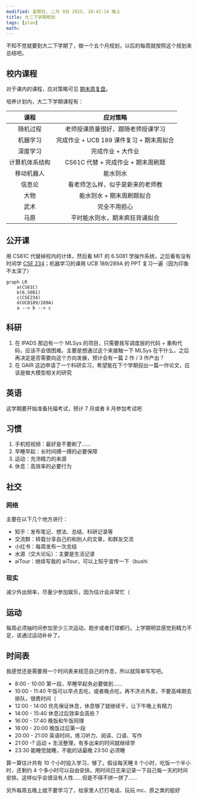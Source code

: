 ```yaml
---
modified: 星期日, 二月 9日 2025, 10:42:14 晚上
title: 大二下学期规划
tags: [plan]
math:
---
```

不知不觉就要到大二下学期了，做一个五个月规划，以后的每周就按照这个规划来总结吧。

## 校内课程

对于课内的课程，应对策略可见 [期末周复盘](../../blogs/posts/final-week-review.md)。

培养计划内，大二下学期课程有：

|   课程    |            应对策略             |
|:-----: |:-------------------------: |
|  随机过程   |      老师授课质量很好，跟随老师授课学习      |
|  机器学习   | 完成作业 + UCB 189 课件复习 + 期末周拟合 |
|  深度学习   |         完成作业 + 大作业          |
| 计算机体系结构 |   CS61C 代替 + 完成作业 + 期末周刷题   |
|  移动机器人  |            能水则水             |
|   信息论   |      看老师怎么样，似乎是新来的老师教       |
|   大物    |       能水则水 + 期末周刷题拟合        |
|   武术    |           完全不用担心            |
| 马原<br>  |       平时能水则水，期末疯狂背诵拟合       |

## 公开课

用 CS61C 代替掉校内的计体，然后看 MIT 的 6.S081 学操作系统，之后看有没有时间学 [CSE 234](https://hao-ai-lab.github.io/cse234-w25/index.html)；机器学习的课用 UCB 189/289A 的 PPT 复习一遍（因为印象不太深了）

```mermaid
graph LR
    a(CS61C)
    b(6.S081)
    c(CSE234)
    d(UCB189/289A)
    a --> b --> c
```

## 科研

1. 在 IPADS 那边有一个 MLSys 的项目，只需要我写调度层的代码 + 重构代码，应该不会很困难。主要是想通过这个来接触一下 MLSys 在干什么，之后再决定是否需要向这个方向发展，预计会有一篇 2 作 / 3 作产出？
2. 在 GAIR 这边申请了一个科研实习，希望能在下个学期投出一篇一作论文，应该是做大模型相关的研究

## 英语

这学期要开始准备托福考试，预计 7 月或者 8 月参加考试吧

## 习惯

1. 手机短视频：最好是不要刷了……
2. 早睡早起：长时间搏一搏的必要保障
3. 运动：充沛精力的来源
4. 休息：高效率的必要行为

## 社交

### 网络

主要在以下几个地方进行：

- 知乎：发布笔记、想法、总结、科研记录等
- 交流群：转载分享自己的和别人的文章，和群友交流
- 小红书：每周发布一次总结
- 水源（交大论坛）：主要是生活记录
- aiTour：继续写我的 aiTour，可以上知乎宣传一下（bushi

### 现实

减少外出频率，尽量少参加娱乐，因为估计会非常忙（

## 运动

每周必须抽时间参加至少三次运动，跑步或者打球都行。上学期明显感觉到精力不足，该通过运动补补了。

## 时间表

我感觉还是需要用一个时间表来规范自己的作息，所以就简单写写吧。

- 8:00 - 10:00 第一段，早睡早起务必要做到……
- 10:00 - 11:40 午饭可以早点去吃，或者晚点吃，再不济点外卖，不要高峰期去排队，很费时间（
- 12:00 - 14:00 优先保证休息，休息够了就继续干，让下午晚上有精力
- 14:00 - 15:40 休息过后效率会高些？
- 16:00 - 17:40 晚饭和午饭同理
- 18:00 - 20:00 晚饭过后第一段
- 20:00 - 21:00 英语时间，练习听力、阅读、口语、写作
- 21:00 -? 运动 + 生活整理，有多出来的时间就继续学
- 23:30 能睡觉就睡，不能的话最晚 23:50 必须睡

算一算估计共有 10 个小时投入学习，够了。假设每天睡 8 个小时，吃饭一个半小时，还剩约 4 个多小时可以自由安排。用时间日志来记录一下自己每一天的时间安排。这样似乎会很没有人性……但是不得不拼一拼了……

另外每周五晚上就不要学习了，给家里人打打电话、玩玩 mc、原之类的挺好

